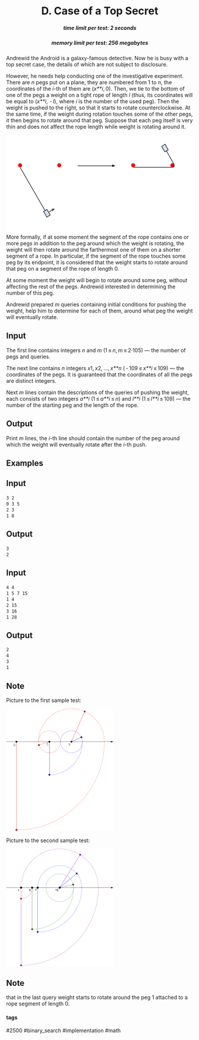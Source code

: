 <h1 style='text-align: center;'> D. Case of a Top Secret</h1>

<h5 style='text-align: center;'>time limit per test: 2 seconds</h5>
<h5 style='text-align: center;'>memory limit per test: 256 megabytes</h5>

Andrewid the Android is a galaxy-famous detective. Now he is busy with a top secret case, the details of which are not subject to disclosure.

However, he needs help conducting one of the investigative experiment. There are *n* pegs put on a plane, they are numbered from 1 to *n*, the coordinates of the *i*-th of them are (*x**i*, 0). Then, we tie to the bottom of one of the pegs a weight on a tight rope of length *l* (thus, its coordinates will be equal to (*x**i*,  - *l*), where *i* is the number of the used peg). Then the weight is pushed to the right, so that it starts to rotate counterclockwise. At the same time, if the weight during rotation touches some of the other pegs, it then begins to rotate around that peg. Suppose that each peg itself is very thin and does not affect the rope length while weight is rotating around it.

 ![](images/9f13820811911ef071989ae90a83032f2f91a7bd.png) More formally, if at some moment the segment of the rope contains one or more pegs in addition to the peg around which the weight is rotating, the weight will then rotate around the farthermost one of them on a shorter segment of a rope. In particular, if the segment of the rope touches some peg by its endpoint, it is considered that the weight starts to rotate around that peg on a segment of the rope of length 0.

At some moment the weight will begin to rotate around some peg, without affecting the rest of the pegs. Andrewid interested in determining the number of this peg.

Andrewid prepared *m* queries containing initial conditions for pushing the weight, help him to determine for each of them, around what peg the weight will eventually rotate.

## Input

The first line contains integers *n* and *m* (1 ≤ *n*, *m* ≤ 2·105) — the number of pegs and queries.

The next line contains *n* integers *x*1, *x*2, ..., *x**n* ( - 109 ≤ *x**i* ≤ 109) — the coordinates of the pegs. It is guaranteed that the coordinates of all the pegs are distinct integers.

Next *m* lines contain the descriptions of the queries of pushing the weight, each consists of two integers *a**i* (1 ≤ *a**i* ≤ *n*) and *l**i* (1 ≤ *l**i* ≤ 109) — the number of the starting peg and the length of the rope.

## Output

Print *m* lines, the *i*-th line should contain the number of the peg around which the weight will eventually rotate after the *i*-th push.

## Examples

## Input


```
3 2  
0 3 5  
2 3  
1 8  

```
## Output


```
3  
2  

```
## Input


```
4 4  
1 5 7 15  
1 4  
2 15  
3 16  
1 28  

```
## Output


```
2  
4  
3  
1  

```
## Note

Picture to the first sample test:

![](images/8bc7392d3f6441884836fdead4a4afbac2a19f49.png) 

Picture to the second sample test:

![](images/abef521ff4b500a39098df2ced95cb992c1845ed.png)

## Note

 that in the last query weight starts to rotate around the peg 1 attached to a rope segment of length 0.



#### tags 

#2500 #binary_search #implementation #math 